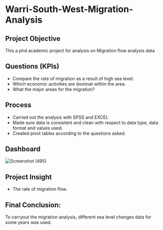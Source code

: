 # Warri-South-West-Migration-Analysis

## Project Objective
This a phd academic project for analysis on Migration flow analysis data


## Questions (KPIs)
- Compare the rate of migration as a result of high sea level.
- Which economic activities are dominat within the area.
- What the major areas for the migration?


## Process
- Carried out the analysis with SPSS and EXCEL 
- Made sure data is consistent and clean with respect to data type, data format and values used.
- Created pivot tables according to the questions asked.

## Dashboard

![Screenshot (495)](https://github.com/sonyco-4u/Warri-South-West-Migration-Analysis/blob/main/Ugborodo%20LANDUSE%202022.jpg)

## Project Insight
- The rate of migration flow.

## Final Conclusion:
To carryout the migration analysis, different sea level changes data for some years was used.

